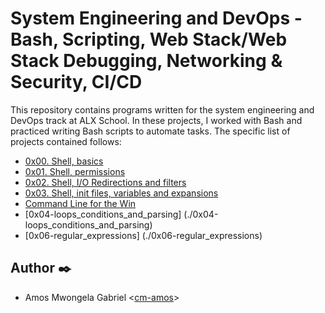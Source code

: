 # System Engineering and DevOps - Bash, Scripting, Web Stack/Web Stack Debugging, Networking & Security, CI/CD

This repository contains programs written for the system engineering and DevOps
track at ALX School. In these projects, I worked with Bash and practiced
writing Bash scripts to automate tasks.
The specific list of projects
contained follows:

* [0x00. Shell, basics](./0x00-shell_basics)
* [0x01. Shell, permissions](./0x01-shell_permissions)
* [0x02. Shell, I/O Redirections and filters](./0x02-shell_redirections)
* [0x03. Shell, init files, variables and expansions](./0x03-shell_variables_expansions)
* [Command Line for the Win](./command_line_for_the_win)
* [0x04-loops_conditions_and_parsing] (./0x04-loops_conditions_and_parsing)
* [0x06-regular_expressions] (./0x06-regular_expressions)
## Author :black_nib:

* Amos Mwongela Gabriel <[cm-amos](https://github.com/cm-amos)>


